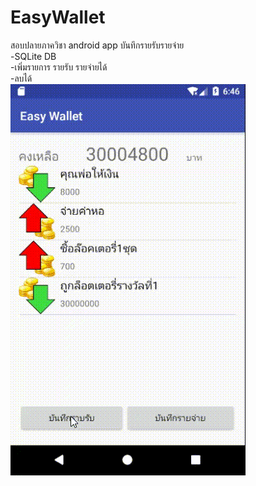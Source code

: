 # EasyWallet

สอบปลายภาควิชา android
app บันทึกรายรับรายจ่าย
<br>
-SQLite DB
<br>
-เพิ่มรายการ รายรับ รายจ่ายได้
<br>
-ลบได้
<br>
![Demo](https://github.com/Wirasinee/EasyWallet/blob/master/2017-12-12_18-47-07.gif?raw=true)
